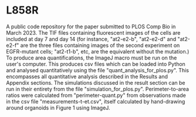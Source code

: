 # L858R
A public code repository for the paper submitted to PLOS Comp Bio in March 2023.
The TIF files containing fluorescent images of the cells are included at day 7 and day 14 (for instance, "at2-e2-b", "at2-e2-d" and "at2-e2-f" are the three files containing images of the second experiment on EGFR-mutant cells; "at2-t1-b", etc, are the equivalent without the mutation.)
To produce area quantifications, the ImageJ macro must be run on the user's computer. This produces csv files which can be loaded into Python and analysed quantitatively using the file "quant_analysis_for_plos.py". This encompasses all quantitative analysis described in the Results and Appendix sections.
The simulations discussed in the result section can be run in their entirety from the file "simulation_for_plos.py". Perimeter-to-area ratios were calculated from "perimeter-quant.py" from observations made in the csv file "measurements-t-et.csv", itself calculated by hand-drawing around organoids in Figure 1 using ImageJ.

